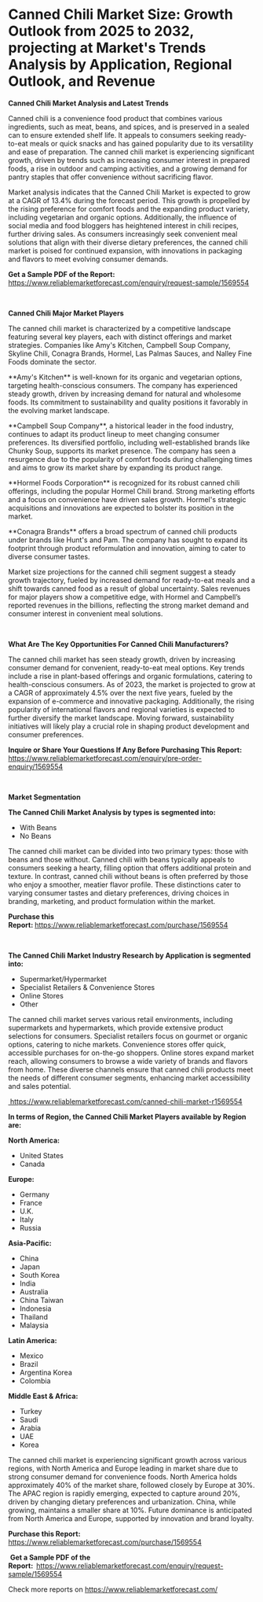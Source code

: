 <p><h1>Canned Chili Market Size: Growth Outlook from 2025 to 2032, projecting at Market's Trends Analysis by Application, Regional Outlook, and Revenue</h1></p><p><strong>Canned Chili Market Analysis and Latest Trends</strong></p>
<p><p>Canned chili is a convenience food product that combines various ingredients, such as meat, beans, and spices, and is preserved in a sealed can to ensure extended shelf life. It appeals to consumers seeking ready-to-eat meals or quick snacks and has gained popularity due to its versatility and ease of preparation. The canned chili market is experiencing significant growth, driven by trends such as increasing consumer interest in prepared foods, a rise in outdoor and camping activities, and a growing demand for pantry staples that offer convenience without sacrificing flavor.</p><p>Market analysis indicates that the Canned Chili Market is expected to grow at a CAGR of 13.4% during the forecast period. This growth is propelled by the rising preference for comfort foods and the expanding product variety, including vegetarian and organic options. Additionally, the influence of social media and food bloggers has heightened interest in chili recipes, further driving sales. As consumers increasingly seek convenient meal solutions that align with their diverse dietary preferences, the canned chili market is poised for continued expansion, with innovations in packaging and flavors to meet evolving consumer demands.</p></p>
<p><strong>Get a Sample PDF of the Report:&nbsp;</strong> <a href="https://www.reliablemarketforecast.com/enquiry/request-sample/1569554?utm_campaign=2456&utm_medium=2&utm_source=Github&utm_content=ia&utm_term=25032025&utm_id=canned-chili">https://www.reliablemarketforecast.com/enquiry/request-sample/1569554</a></p>
<p>&nbsp;</p>
<p><strong>Canned Chili Major Market Players</strong></p>
<p><p>The canned chili market is characterized by a competitive landscape featuring several key players, each with distinct offerings and market strategies. Companies like Amy's Kitchen, Campbell Soup Company, Skyline Chili, Conagra Brands, Hormel, Las Palmas Sauces, and Nalley Fine Foods dominate the sector.</p><p>**Amy's Kitchen** is well-known for its organic and vegetarian options, targeting health-conscious consumers. The company has experienced steady growth, driven by increasing demand for natural and wholesome foods. Its commitment to sustainability and quality positions it favorably in the evolving market landscape.</p><p>**Campbell Soup Company**, a historical leader in the food industry, continues to adapt its product lineup to meet changing consumer preferences. Its diversified portfolio, including well-established brands like Chunky Soup, supports its market presence. The company has seen a resurgence due to the popularity of comfort foods during challenging times and aims to grow its market share by expanding its product range.</p><p>**Hormel Foods Corporation** is recognized for its robust canned chili offerings, including the popular Hormel Chili brand. Strong marketing efforts and a focus on convenience have driven sales growth. Hormel's strategic acquisitions and innovations are expected to bolster its position in the market.</p><p>**Conagra Brands** offers a broad spectrum of canned chili products under brands like Hunt's and Pam. The company has sought to expand its footprint through product reformulation and innovation, aiming to cater to diverse consumer tastes.</p><p>Market size projections for the canned chili segment suggest a steady growth trajectory, fueled by increased demand for ready-to-eat meals and a shift towards canned food as a result of global uncertainty. Sales revenues for major players show a competitive edge, with Hormel and Campbell’s reported revenues in the billions, reflecting the strong market demand and consumer interest in convenient meal solutions.</p></p>
<p>&nbsp;</p>
<p><strong>What Are The Key Opportunities For Canned Chili Manufacturers?</strong></p>
<p><p>The canned chili market has seen steady growth, driven by increasing consumer demand for convenient, ready-to-eat meal options. Key trends include a rise in plant-based offerings and organic formulations, catering to health-conscious consumers. As of 2023, the market is projected to grow at a CAGR of approximately 4.5% over the next five years, fueled by the expansion of e-commerce and innovative packaging. Additionally, the rising popularity of international flavors and regional varieties is expected to further diversify the market landscape. Moving forward, sustainability initiatives will likely play a crucial role in shaping product development and consumer preferences.</p></p>
<p><strong>Inquire or Share Your Questions If Any Before Purchasing This Report:</strong> <a href="https://www.reliablemarketforecast.com/enquiry/pre-order-enquiry/1569554?utm_campaign=2456&utm_medium=2&utm_source=Github&utm_content=ia&utm_term=25032025&utm_id=canned-chili">https://www.reliablemarketforecast.com/enquiry/pre-order-enquiry/1569554</a></p>
<p>&nbsp;</p>
<p><strong>Market Segmentation</strong></p>
<p><strong>The Canned Chili Market Analysis by types is segmented into:</strong></p>
<p><ul><li>With Beans</li><li>No Beans</li></ul></p>
<p><p>The canned chili market can be divided into two primary types: those with beans and those without. Canned chili with beans typically appeals to consumers seeking a hearty, filling option that offers additional protein and texture. In contrast, canned chili without beans is often preferred by those who enjoy a smoother, meatier flavor profile. These distinctions cater to varying consumer tastes and dietary preferences, driving choices in branding, marketing, and product formulation within the market.</p></p>
<p><strong>Purchase this Report:&nbsp;</strong><a href="https://www.reliablemarketforecast.com/purchase/1569554?utm_campaign=2456&utm_medium=2&utm_source=Github&utm_content=ia&utm_term=25032025&utm_id=canned-chili">https://www.reliablemarketforecast.com/purchase/1569554</a></p>
<p>&nbsp;</p>
<p><strong>The Canned Chili Market Industry Research by Application is segmented into:</strong></p>
<p><ul><li>Supermarket/Hypermarket</li><li>Specialist Retailers & Convenience Stores</li><li>Online Stores</li><li>Other</li></ul></p>
<p><p>The canned chili market serves various retail environments, including supermarkets and hypermarkets, which provide extensive product selections for consumers. Specialist retailers focus on gourmet or organic options, catering to niche markets. Convenience stores offer quick, accessible purchases for on-the-go shoppers. Online stores expand market reach, allowing consumers to browse a wide variety of brands and flavors from home. These diverse channels ensure that canned chili products meet the needs of different consumer segments, enhancing market accessibility and sales potential.</p></p>
<p><a href="https://www.reliablemarketforecast.com/canned-chili-market-r1569554?utm_campaign=2456&utm_medium=2&utm_source=Github&utm_content=ia&utm_term=25032025&utm_id=canned-chili">&nbsp;https://www.reliablemarketforecast.com/canned-chili-market-r1569554</a></p>
<p><strong>In terms of Region, the Canned Chili Market Players available by Region are:</strong></p>
<p>
    <p> <strong> North America: </strong>
        <ul>
            <li>United States</li>
            <li>Canada</li>
        </ul>
        </p> 
    <p> <strong> Europe: </strong>
        <ul>
            <li>Germany</li>
            <li>France</li>
            <li>U.K.</li>
            <li>Italy</li>
            <li>Russia</li>
        </ul>
        </p> 
    <p> <strong> Asia-Pacific: </strong>
        <ul>
            <li>China</li>
            <li>Japan</li>
            <li>South Korea</li>
            <li>India</li>
            <li>Australia</li>
            <li>China Taiwan</li>
            <li>Indonesia</li>
            <li>Thailand</li>
            <li>Malaysia</li>
        </ul>
        </p> 
    <p> <strong> Latin America: </strong>
        <ul>
            <li>Mexico</li>
            <li>Brazil</li>
            <li>Argentina Korea</li>
            <li>Colombia</li>
        </ul>
        </p> 
    <p> <strong> Middle East & Africa: </strong>
        <ul>
            <li>Turkey</li>
            <li>Saudi</li>
            <li>Arabia</li>
            <li>UAE</li>
            <li>Korea</li>
        </ul>
    </p>
    </p>
<p><p>The canned chili market is experiencing significant growth across various regions, with North America and Europe leading in market share due to strong consumer demand for convenience foods. North America holds approximately 40% of the market share, followed closely by Europe at 30%. The APAC region is rapidly emerging, expected to capture around 20%, driven by changing dietary preferences and urbanization. China, while growing, maintains a smaller share at 10%. Future dominance is anticipated from North America and Europe, supported by innovation and brand loyalty.</p></p>
<p><strong>Purchase this Report: </strong><a href="https://www.reliablemarketforecast.com/purchase/1569554?utm_campaign=2456&utm_medium=2&utm_source=Github&utm_content=ia&utm_term=25032025&utm_id=canned-chili">https://www.reliablemarketforecast.com/purchase/1569554</a></p>
<p>&nbsp;<strong>Get a Sample PDF of the Report:&nbsp;&nbsp;</strong><a href="https://www.reliablemarketforecast.com/enquiry/request-sample/1569554?utm_campaign=2456&utm_medium=2&utm_source=Github&utm_content=ia&utm_term=25032025&utm_id=canned-chili">https://www.reliablemarketforecast.com/enquiry/request-sample/1569554</a></p>
<p><strong></strong></p>
<p>Check more reports on <a href="https://www.reliablemarketforecast.com/?utm_campaign=2456&utm_medium=2&utm_source=Github&utm_content=ia&utm_term=25032025&utm_id=canned-chili">https://www.reliablemarketforecast.com/</a></p>